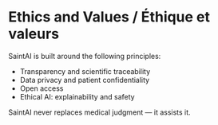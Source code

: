 # Ethics and Values / Éthique et valeurs

SaintAI is built around the following principles:

- Transparency and scientific traceability
- Data privacy and patient confidentiality
- Open access
- Ethical AI: explainability and safety

SaintAI never replaces medical judgment — it assists it.
